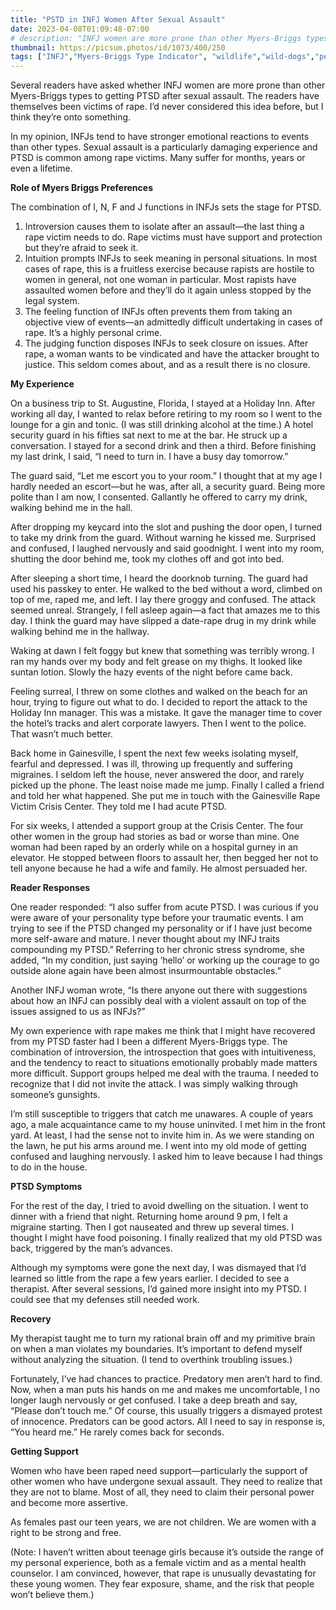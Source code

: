 ```yaml
---
title: "PSTD in INFJ Women After Sexual Assault"
date: 2023-04-08T01:09:48-07:00
# description: "INFJ women are more prone than other Myers-Briggs types to getting PTSD after sexual assault."
thumbnail: https://picsum.photos/id/1073/400/250
tags: ["INFJ","Myers-Briggs Type Indicator", "wildlife","wild-dogs","pets","animal-welfare"]
---
```



<!-- This is **bold** text, and this is *emphasized* text.
![infp_injf table](/infp_injf-table.jpg)
Visit the [Hugo](https://gohugo.io) website! -->

<!-- https://beaconstreetusa.com/wp/pstd-in-infj-women-after-sexual-assault/ -->

Several readers have asked whether INFJ women are more prone than other Myers-Briggs types to getting PTSD after sexual assault. The readers have themselves been victims of rape. I’d never considered this idea before, but I think they’re onto something.

In my opinion, INFJs tend to have stronger emotional reactions to events than other types. Sexual assault is a particularly damaging experience and PTSD is common among rape victims. Many suffer for months, years or even a lifetime.

**Role of Myers Briggs Preferences**

The combination of I, N, F and J functions in INFJs sets the stage for PTSD.
1. Introversion causes them to isolate after an assault—the last thing a rape victim needs to do. Rape victims must have support and protection but they’re afraid to seek it.
2.	Intuition prompts INFJs to seek meaning in personal situations. In most cases of rape, this is a fruitless exercise because rapists are hostile to women in general, not one woman in particular. Most rapists have assaulted women before and they’ll do it again unless stopped by the legal system.
3.	The feeling function of INFJs often prevents them from taking an objective view of events—an admittedly difficult undertaking in cases of rape. It’s a highly personal crime.
4.	The judging function disposes INFJs to seek closure on issues. After rape, a woman wants to be vindicated and have the attacker brought to justice. This seldom comes about, and as a result there is no closure.

**My Experience**

On a business trip to St. Augustine, Florida, I stayed at a Holiday Inn. After working all day, I wanted to relax before retiring to my room so I went to the lounge for a gin and tonic. (I was still drinking alcohol at the time.) A hotel security guard in his fifties sat next to me at the bar. He struck up a conversation. I stayed for a second drink and then a third. Before finishing my last drink, I said, “I need to turn in. I have a busy day tomorrow.”

The guard said, “Let me escort you to your room.” I thought that at my age I hardly needed an escort—but he was, after all, a security guard. Being more polite than I am now, I consented. Gallantly he offered to carry my drink, walking behind me in the hall.

After dropping my keycard into the slot and pushing the door open, I turned to take my drink from the guard. Without warning he kissed me. Surprised and confused, I laughed nervously and said goodnight. I went into my room, shutting the door behind me, took my clothes off and got into bed.

After sleeping a short time, I heard the doorknob turning. The guard had used his passkey to enter. He walked to the bed without a word, climbed on top of me, raped me, and left. I lay there groggy and confused. The attack seemed unreal. Strangely, I fell asleep again—a fact that amazes me to this day. I think the guard may have slipped a date-rape drug in my drink while walking behind me in the hallway.

Waking at dawn I felt foggy but knew that something was terribly wrong. I ran my hands over my body and felt grease on my thighs. It looked like suntan lotion. Slowly the hazy events of the night before came back.

Feeling surreal, I threw on some clothes and walked on the beach for an hour, trying to figure out what to do. I decided to report the attack to the Holiday Inn manager. This was a mistake. It gave the manager time to cover the hotel’s tracks and alert corporate lawyers. Then I went to the police. That wasn’t much better.

Back home in Gainesville, I spent the next few weeks isolating myself, fearful and depressed. I was ill, throwing up frequently and suffering migraines. I seldom left the house, never answered the door, and rarely picked up the phone. The least noise made me jump. Finally I called a friend and told her what happened. She put me in touch with the Gainesville Rape Victim Crisis Center. They told me I had acute PTSD.

For six weeks, I attended a support group at the Crisis Center. The four other women in the group had stories as bad or worse than mine. One woman had been raped by an orderly while on a hospital gurney in an elevator. He stopped between floors to assault her, then begged her not to tell anyone because he had a wife and family. He almost persuaded her.

**Reader Responses**

One reader responded: “I also suffer from acute PTSD. I was curious if you were aware of your personality type before your traumatic events. I am trying to see if the PTSD changed my personality or if I have just become more self-aware and mature. I never thought about my INFJ traits compounding my PTSD.” Referring to her chronic stress syndrome, she added, “In my condition, just saying ‘hello’ or working up the courage to go outside alone again have been almost insurmountable obstacles.”

Another INFJ woman wrote, “Is there anyone out there with suggestions about how an INFJ can possibly deal with a violent assault on top of the issues assigned to us as INFJs?”

My own experience with rape makes me think that I might have recovered from my PTSD faster had I been a different Myers-Briggs type. The combination of introversion, the introspection that goes with intuitiveness, and the tendency to react to situations emotionally probably made matters more difficult. Support groups helped me deal with the trauma. I needed to recognize that I did not invite the attack. I was simply walking through someone’s gunsights.

I’m still susceptible to triggers that catch me unawares. A couple of years ago, a male acquaintance came to my house uninvited. I met him in the front yard. At least, I had the sense not to invite him in. As we were standing on the lawn, he put his arms around me. I went into my old mode of getting confused and laughing nervously. I asked him to leave because I had things to do in the house.

**PTSD Symptoms**

For the rest of the day, I tried to avoid dwelling on the situation. I went to dinner with a friend that night. Returning home around 9 pm, I felt a migraine starting. Then I got nauseated and threw up several times. I thought I might have food poisoning. I finally realized that my old PTSD was back, triggered by the man’s advances.

Although my symptoms were gone the next day, I was dismayed that I’d learned so little from the rape a few years earlier. I decided to see a therapist. After several sessions, I’d gained more insight into my PTSD. I could see that my defenses still needed work.

**Recovery**

My therapist taught me to turn my rational brain off and my primitive brain on when a man violates my boundaries. It’s important to defend myself without analyzing the situation. (I tend to overthink troubling issues.)

Fortunately, I’ve had chances to practice. Predatory men aren’t hard to find. Now, when a man puts his hands on me and makes me uncomfortable, I no longer laugh nervously or get confused. I take a deep breath and say, “Please don’t touch me.” Of course, this usually triggers a dismayed protest of innocence. Predators can be good actors. All I need to say in response is, “You heard me.” He rarely comes back for seconds.

**Getting Support**

Women who have been raped need support—particularly the support of other women who have undergone sexual assault. They need to realize that they are not to blame. Most of all, they need to claim their personal power and become more assertive.

As females past our teen years, we are not children. We are women with a right to be strong and free.

(Note: I haven’t written about teenage girls because it’s outside the range of my personal experience, both as a female victim and as a mental health counselor. I am convinced, however, that rape is unusually devastating for these young women. They fear exposure, shame, and the risk that people won’t believe them.)

